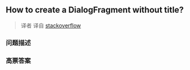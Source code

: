 ## How to create a DialogFragment without title?

> 译者 译自 [stackoverflow](http://stackoverflow.com/questions/15277460/how-to-create-a-dialogfragment-without-title) 

### 问题描述 

### 高票答案 

